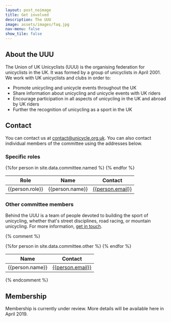 ```yaml
---
layout: post_noimage
title: Get involved
description: The UUU
image: assets/images/faq.jpg
nav-menu: false
show_tile: false
---
```

## About the UUU

The Union of UK Unicyclists (UUU) is the organising federation for unicyclists in the UK. It was formed by a group of
unicyclists in April 2001. We work with UK unicyclists and clubs in order to:

* Promote unicycling and unicycle events throughout the UK
* Share information about unicycling and unicycle events with UK riders
* Encourage participation in all aspects of unicycling in the UK and abroad by UK riders
* Further the recognition of unicycling as a sport in the UK

## Contact

You can contact us at [contact@unicycle.org.uk](mailto:contact@unicycle.org.uk). You can also contact individual members of the committee using the addresses below.

### Specific roles

<table>
  <thead>
    <tr>
      <th>Role</th>
      <th>Name</th>
      <th>Contact</th>
    </tr>
  </thead>
{%for person in site.data.committee.named %}
  <tr>
    <td>{{person.role}}</td>
    <td>{{person.name}}</td>
    <td><a href="mailto:{{person.email}}">{{person.email}}</a></td>
  </tr>
{% endfor %}
</table>

### Other committee members

Behind the UUU is a team of people devoted to building the sport of unicycling, whether that's street disciplines, road racing, or mountain unicycling. For more information, [get in touch](mailto:contact@unicycle.org.uk).

{% comment %}

<table>
  <thead>
    <tr>
      <th>Name</th>
      <th>Contact</th>
    </tr>
  </thead>
{%for person in site.data.committee.other %}
  <tr>
    <td>{{person.name}}</td>
    <td><a href="mailto:{{person.email}}">{{person.email}}</a></td>
  </tr>
{% endfor %}
</table>

{% endcomment %}

## Membership

Membership is currently under review. More details will be available here in April 2019.
